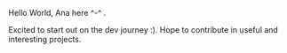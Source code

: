 Hello World, Ana here ^-^ .

Excited to start out on the dev journey :).
Hope to contribute in useful and interesting projects.

